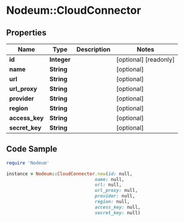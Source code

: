 # Nodeum::CloudConnector

## Properties

Name | Type | Description | Notes
------------ | ------------- | ------------- | -------------
**id** | **Integer** |  | [optional] [readonly] 
**name** | **String** |  | [optional] 
**url** | **String** |  | [optional] 
**url_proxy** | **String** |  | [optional] 
**provider** | **String** |  | [optional] 
**region** | **String** |  | [optional] 
**access_key** | **String** |  | [optional] 
**secret_key** | **String** |  | [optional] 

## Code Sample

```ruby
require 'Nodeum'

instance = Nodeum::CloudConnector.new(id: null,
                                 name: null,
                                 url: null,
                                 url_proxy: null,
                                 provider: null,
                                 region: null,
                                 access_key: null,
                                 secret_key: null)
```


